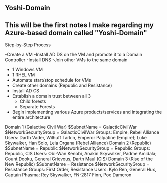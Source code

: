 ## Yoshi-Domain ##
## This will be the first notes I make regarding my Azure-based domain called "Yoshi-Domain" ##

Step-by-Step Process

-Create a VM
-Install AD DS on the VM and promote it to a Domain Controller
-Install DNS
-Join other VMs to the same domain
  - 1 Windows VM
  - 1 RHEL VM
- Automate start/stop schedule for VMs
- Create other domains (Republic and Resistance)
- Install AD CS
- Establish a domain trust between all 3
  - Child forests
  - Separate Forests
- Begin implementing various Azure products/services and integrating the entire architecture

Domain 1 (Galactive Civil War)
  $SubnetName = GalacticCivilWar
  $NetworkSecurityGroup = GalacticCivilWar
  Groups: Empire, Rebel Alliance
  Users: Darth Vader, Wilhuff Tarkin, Emperor Palpatine (Empire); Luke Skywalker, Han Solo, Leia Organa (Rebel Alliance)
Domain 2 (Republic)
  $SubnetName = Republic
  $NetworkSecurityGroup = Republic
  Groups: Republic, CIS
  Users: Obi-Wan Kenobi, Anakin Skywalker, Padme Amidala; Count Dooku, General Grievous, Darth Maul (CIS)
Domain 3 (Rise of the New Republic)
  $SubnetName = Resistance
  $NetworkSecurityGroup = Resistance
  Groups: First Order, Resistance
  Users: Kylo Ren, General Hux, Captain Phasma; Rey Skywalker, FN-2817 Finn, Poe Dameron
